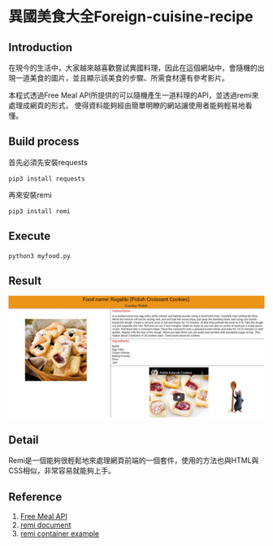 # 異國美食大全Foreign-cuisine-recipe

## Introduction
在現今的生活中，大家越來越喜歡嘗試異國料理，因此在這個網站中，會隨機的出現一道美食的圖片，並且顯示該美食的步驟、所需食材還有參考影片。

本程式透過Free Meal API所提供的可以隨機產生一道料理的API，並透過remi來處理成網頁的形式，
使得資料能夠經由簡單明瞭的網站讓使用者能夠輕易地看懂。



## Build process
首先必須先安裝requests
```
pip3 install requests
```
再來安裝remi
```
pip3 install remi
```

## Execute
```
python3 myfood.py
```
## Result
![image](https://github.com/Allen1072031/Foreign-cuisine-recipe/blob/main/result.jpg)

## Detail
Remi是一個能夠很輕鬆地來處理網頁前端的一個套件，使用的方法也與HTML與CSS相似，非常容易就能夠上手。



## Reference
1. [Free Meal API](https://www.themealdb.com/api.php)
2. [remi document](https://remi.readthedocs.io/en/latest/_modules/remi/gui.html)
3. [remi container example](https://github.com/dddomodossola/remi/blob/master/examples/widgets_overview_app.py)
